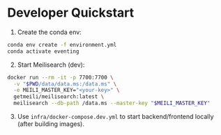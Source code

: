 # Developer Quickstart

1. Create the conda env:

```bash
conda env create -f environment.yml
conda activate eventing
```

2. Start Meilisearch (dev):

```bash
docker run --rm -it -p 7700:7700 \
  -v "$PWD/data/data.ms:/data.ms" \
  -e MEILI_MASTER_KEY="<your-key>" \
  getmeili/meilisearch:latest \
  meilisearch --db-path /data.ms --master-key "$MEILI_MASTER_KEY"
```

3. Use `infra/docker-compose.dev.yml` to start backend/frontend locally (after building images).
